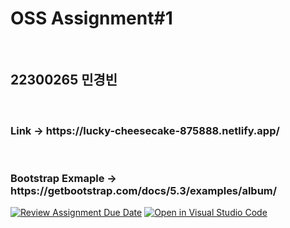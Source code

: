 <h1>OSS Assignment#1</h1><br>
<h2>22300265 민경빈</h2><br>

<h3>Link -> https://lucky-cheesecake-875888.netlify.app/</h3><br>

<h3>Bootstrap Exmaple -> https://getbootstrap.com/docs/5.3/examples/album/</h3>

[![Review Assignment Due Date](https://classroom.github.com/assets/deadline-readme-button-22041afd0340ce965d47ae6ef1cefeee28c7c493a6346c4f15d667ab976d596c.svg)](https://classroom.github.com/a/i6LrUyDP)
[![Open in Visual Studio Code](https://classroom.github.com/assets/open-in-vscode-2e0aaae1b6195c2367325f4f02e2d04e9abb55f0b24a779b69b11b9e10269abc.svg)](https://classroom.github.com/online_ide?assignment_repo_id=15636731&assignment_repo_type=AssignmentRepo)
